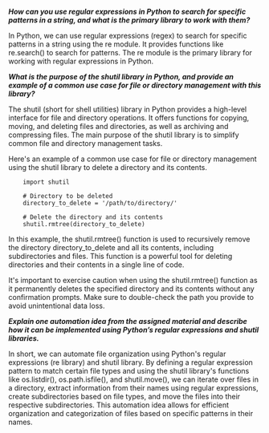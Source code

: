 **_How can you use regular expressions in Python to search for specific patterns in a string, and what is the primary library to work with them?_**

In Python, we can use regular expressions (regex) to search for specific patterns in a string using the re module. It provides functions like re.search() to search for patterns. The re module is the primary library for working with regular expressions in Python.

**_What is the purpose of the shutil library in Python, and provide an example of a common use case for file or directory management with this library?_**

The shutil (short for shell utilities) library in Python provides a high-level interface for file and directory operations. It offers functions for copying, moving, and deleting files and directories, as well as archiving and compressing files. The main purpose of the shutil library is to simplify common file and directory management tasks.

Here's an example of a common use case for file or directory management using the shutil library to delete a directory and its contents.

```
    import shutil

    # Directory to be deleted
    directory_to_delete = '/path/to/directory/'

    # Delete the directory and its contents
    shutil.rmtree(directory_to_delete)

```
In this example, the shutil.rmtree() function is used to recursively remove the directory directory_to_delete and all its contents, including subdirectories and files. This function is a powerful tool for deleting directories and their contents in a single line of code.

It's important to exercise caution when using the shutil.rmtree() function as it permanently deletes the specified directory and its contents without any confirmation prompts. Make sure to double-check the path you provide to avoid unintentional data loss.

**_Explain one automation idea from the assigned material and describe how it can be implemented using Python’s regular expressions and shutil libraries._**

In short, we can automate file organization using Python's regular expressions (re library) and shutil library. By defining a regular expression pattern to match certain file types and using the shutil library's functions like os.listdir(), os.path.isfile(), and shutil.move(), we can iterate over files in a directory, extract information from their names using regular expressions, create subdirectories based on file types, and move the files into their respective subdirectories. This automation idea allows for efficient organization and categorization of files based on specific patterns in their names.